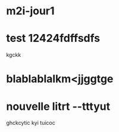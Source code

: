 # m2i-jour1


# test 12424fdffsdfs

kgckk
# blablablalkm<jjggtge


# nouvelle litrt --tttyut
ghckcytic kyi
tuicoc
